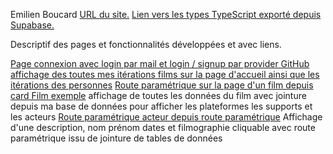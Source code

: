 Emilien Boucard
[URL du site.](https://65f9470da416970008de3dd6--sae-401-emilbou.netlify.app/)
[Lien vers les types TypeScript exporté depuis Supabase.](src\types.ts)

Descriptif des pages et fonctionnalités développées et avec liens.

[Page connexion avec login par mail et login / signup par provider GitHub](http://sae401.eboucard.fr/login)
[affichage des toutes mes itérations films sur la page d'accueil ainsi que les itérations des personnes](http://sae401.eboucard.fr/)
[Route paramétrique sur la page d'un film depuis card Film exemple](http://sae401.eboucard.fr/film/edit/3)
affichage de toutes les données du film avec jointure depuis ma base de données pour afficher les plateformes les supports et les acteurs
[Route paramétrique acteur depuis route paramétrique](https://sae401.eboucard.fr/personne/edit/3)
Affichage d'une description, nom prénom dates et filmographie cliquable avec route paramétrique issu de jointure de tables de données
